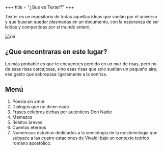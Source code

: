 +++
title = "¿Que es Texter?"
+++

Texter es un repositorio de todas aquellas ideas que vuelan por el universo y que buscan quedar plasmadas en un documento, con la esperanza de ser leídas y compartidas por el mundo entero.

![dd](https://lh3.googleusercontent.com/proxy/xSqlbi3Tl8vDG-iILSvHO-bD6bWYVJ1M8xJUwPqleXlL4BxKbTcM5Xl5SVtH4fXq_-eQ6vL29JpS4onjKBOJ5LReecgspEasn2ovRBFqg10RW2UVIvxwHZm8rZyc6UdQQA)


## ¿Que encontraras en este lugar?

Lo más probable es que te encuentres perdido en un mar de risas, pero no de esas risas carcajosas, sino esas risas que solo sueltan un pequeño aire, ese gesto que sobrepasa ligeramente a la sonrisa.

## Menú

1. Poesía sin amor
2. Diálogos que no dicen nada
3. Frases célebres dichas por auténticos Don Nadie
4. Memazos
5. Relatos breves
6. Cuentos eternos
7. Numerosos estudios dedicados a la semiología de la epistemología que subyace a las cuatro estaciones de Vivaldi bajo un contexto teórico romano apostólico.
